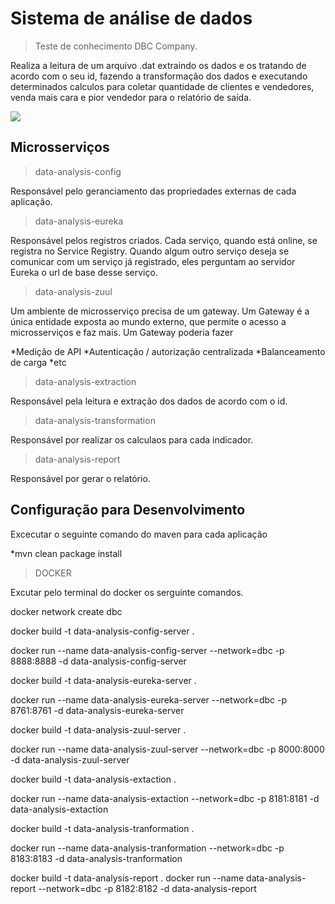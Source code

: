 # Sistema de análise de dados
> Teste de conhecimento DBC Company.

Realiza a leitura de um arquivo .dat extraindo os dados e os tratando de acordo com o seu id, fazendo a transformação dos dados e executando determinados calculos para coletar quantidade de clientes e vendedores, venda mais cara e pior vendedor para o relatório de saída. 

![](../header.png)

## Microsserviços

> data-analysis-config

Responsável pelo geranciamento das propriedades externas de cada aplicação.

> data-analysis-eureka

Responsável pelos registros criados. 
Cada serviço, quando está online, se registra no Service Registry. Quando algum outro serviço deseja se comunicar com um serviço já registrado, eles perguntam ao servidor Eureka o url de base desse serviço.

> data-analysis-zuul

Um ambiente de microsserviço precisa de um gateway. Um Gateway é a única entidade exposta ao mundo externo, que permite o acesso a microsserviços e faz mais. Um Gateway poderia fazer

*Medição de API
*Autenticação / autorização centralizada
*Balanceamento de carga
*etc

> data-analysis-extraction

Responsável pela leitura e extração dos dados de acordo com o id.

> data-analysis-transformation

Responsável por realizar os calculaos para cada indicador.

> data-analysis-report

Responsável por gerar o relatório.


## Configuração para Desenvolvimento

Excecutar o seguinte comando do maven para cada aplicação 

*mvn clean package install

> DOCKER

Excutar pelo terminal do docker os serguinte comandos.

docker network create dbc

docker build -t data-analysis-config-server .

docker run --name data-analysis-config-server --network=dbc -p 8888:8888 -d data-analysis-config-server


docker build -t data-analysis-eureka-server .

docker run --name data-analysis-eureka-server --network=dbc -p 8761:8761 -d data-analysis-eureka-server


docker build -t data-analysis-zuul-server .

docker run --name data-analysis-zuul-server --network=dbc -p 8000:8000 -d data-analysis-zuul-server


docker build -t data-analysis-extaction .

docker run --name data-analysis-extaction --network=dbc -p 8181:8181 -d data-analysis-extaction


docker build -t data-analysis-tranformation .

docker run --name data-analysis-tranformation --network=dbc -p 8183:8183 -d data-analysis-tranformation


docker build -t data-analysis-report .
docker run --name data-analysis-report --network=dbc -p 8182:8182 -d data-analysis-report



